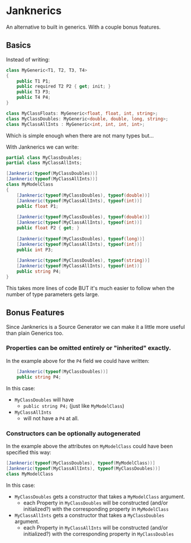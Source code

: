 # Janknerics

An alternative to built in generics. With a couple bonus features.

## Basics
Instead of writing:
```c#
class MyGeneric<T1, T2, T3, T4>
{
    public T1 P1;
    public required T2 P2 { get; init; }
    public T3 P3;
    public T4 P4;
}

class MyClassFloats: MyGeneric<float, float, int, string>;
class MyClassDoubles: MyGeneric<double, double, long, string>;
class MyClassAllInts : MyGeneric<int, int, int, int>;
```

Which is simple enough when there are not many types but...

With Janknerics we can write:

```c#
partial class MyClassDoubles;
partial class MyClassAllInts;

[Jankneric(typeof(MyClassDoubles))]
[Jankneric(typeof(MyClassAllInts))]
class MyModelClass
{
    [Jankneric(typeof(MyClassDoubles), typeof(double))]
    [Jankneric(typeof(MyClassAllInts), typeof(int))]
    public float P1;
    
    [Jankneric(typeof(MyClassDoubles), typeof(double))]
    [Jankneric(typeof(MyClassAllInts), typeof(int))]
    public float P2 { get; }
    
    [Jankneric(typeof(MyClassDoubles), typeof(long))]
    [Jankneric(typeof(MyClassAllInts), typeof(int))]
    public int P3;
    
    [Jankneric(typeof(MyClassDoubles), typeof(string))]
    [Jankneric(typeof(MyClassAllInts), typeof(int))]
    public string P4;
}
```

This takes more lines of code BUT it's much easier to follow when the number of type parameters gets large.

## Bonus Features
Since Janknerics is a Source Generator we can make it a little more useful than plain Generics too.

### Properties can be omitted entirely or "inherited" exactly.

In the example above for the ```P4``` field we could have written:

```c#
    [Jankneric(typeof(MyClassDoubles))]
    public string P4;
```

In this case:
* ```MyClassDoubles``` will have
  * ```public string P4;``` (just like ```MyModelClass```)
* ```MyClassAllInts```
  * will not have a ```P4``` at all.

### Constructors can be optionally autogenerated

In the example above the attributes on ```MyModelClass``` could have been specified this way:

```c#
[Jankneric(typeof(MyClassDoubles), typeof(MyModelClass))]
[Jankneric(typeof(MyClassAllInts), typeof(MyClassDoubles))]
class MyModelClass
```

In this case:
* ```MyClassDoubles``` gets a constructor that takes a ```MyModelClass``` argument.
  * each Property in ```MyClassDoubles``` will be constructed (and/or initialized?) with the corresponding property in ```MyModelClass```
* ```MyClassAllInts``` gets a constructor that takes a ```MyClassDoubles``` argument.
    * each Property in ```MyClassAllInts``` will be constructed (and/or initialized?) with the corresponding property in ```MyClassDoubles```
